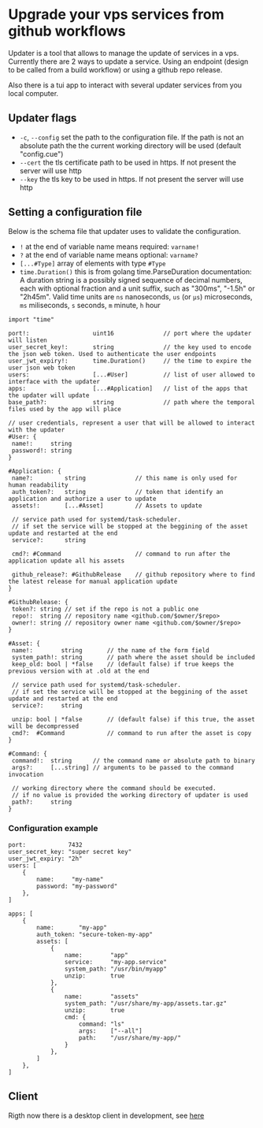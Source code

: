 # Upgrade your vps services from github workflows

Updater is a tool that allows to manage the update of services in a vps. Currently there are 2
ways to update a service. Using an endpoint (design to be called from a build workflow) or using
a github repo release.

Also there is a tui app to interact with several updater services from you local computer.

## Updater flags

- `-c`, `--config` set the path to the configuration file. If the path is not an absolute path
  the the current working directory will be used (default "config.cue")
- `--cert` the tls certificate path to be used in https. If not present the server will use http
- `--key` the tls key to be used in https. If not present the server will use http

## Setting a configuration file

Below is the schema file that updater uses to validate the configuration.

- `!` at the end of variable name means required: `varname!`
- `?` at the end of variable name means optional: `varname?`
- `[...#Type]` array of elements with type `#Type`
- `time.Duration()` this is from golang time.ParseDuration documentation: A duration string is a
  possibly signed sequence of decimal numbers, each with optional fraction and a unit suffix,
  such as "300ms", "-1.5h" or "2h45m". Valid time units are
  `ns` nanoseconds, `us` (or `µs`) microseconds, `ms` miliseconds, `s` seconds, `m` minute, `h` hour

```cue
import "time"

port!:                  uint16              // port where the updater will listen
user_secret_key!:       string              // the key used to encode the json web token. Used to authenticate the user endpoints
user_jwt_expiry!:       time.Duration()     // the time to expire the user json web token
users:                  [...#User]          // list of user allowed to interface with the updater
apps:                   [...#Application]   // list of the apps that the updater will update
base_path?:             string              // path where the temporal files used by the app will place

// user credentials, represent a user that will be allowed to interact with the updater
#User: {
 name!:     string
 password!: string
}

#Application: {
 name?:         string              // this name is only used for human readability
 auth_token?:   string              // token that identify an application and authorize a user to update
 assets!:       [...#Asset]         // Assets to update

 // service path used for systemd/task-scheduler.
 // if set the service will be stopped at the beggining of the asset update and restarted at the end
 service?:      string

 cmd?: #Command                     // command to run after the application update all his assets

 github_release?: #GithubRelease    // github repository where to find the latest release for manual application update
}

#GithubRelease: {
 token?: string // set if the repo is not a public one
 repo!:  string // repository name <github.com/$owner/$repo>
 owner!: string // repository owner name <github.com/$owner/$repo>
}

#Asset: {
 name!:        string       // the name of the form field
 system_path!: string       // path where the asset should be included
 keep_old: bool | *false    // (default false) if true keeps the previous version with at .old at the end

 // service path used for systemd/task-scheduler.
 // if set the service will be stopped at the beggining of the asset update and restarted at the end
 service?:     string

 unzip: bool | *false       // (default false) if this true, the asset will be decompressed
 cmd?:  #Command            // command to run after the asset is copy
}

#Command: {
 command!:  string      // the command name or absolute path to binary
 args?:     [...string] // arguments to be passed to the command invocation

 // working directory where the command should be executed.
 // if no value is provided the working directory of updater is used
 path?:     string
}

```

### Configuration example

```cue
port:            7432
user_secret_key: "super secret key"
user_jwt_expiry: "2h"
users: [
    {
        name:     "my-name"
        password: "my-password"
    },
]

apps: [
    {
        name:       "my-app"
        auth_token: "secure-token-my-app"
        assets: [
            {
                name:        "app"
                service:     "my-app.service"
                system_path: "/usr/bin/myapp"
                unzip:       true
            },
            {
                name:        "assets"
                system_path: "/usr/share/my-app/assets.tar.gz"
                unzip:       true
                cmd: {
                    command: "ls"
                    args:    ["--all"]
                    path:    "/usr/share/my-app/"
                }
            },
        ]
    },
]
```

## Client

Rigth now there is a desktop client in development, see [here](https://github.com/ross96d/updater_client)
